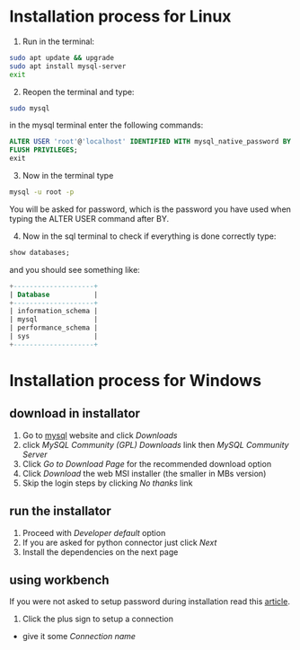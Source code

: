 # Installation process for Linux

1. Run in the terminal:

```bash
sudo apt update && upgrade
sudo apt install mysql-server
exit
```

2. Reopen the terminal and type:

```bash
sudo mysql
```

in the mysql terminal enter the following commands:

```sql
ALTER USER 'root'@'localhost' IDENTIFIED WITH mysql_native_password BY 'password';
FLUSH PRIVILEGES;
exit
```

3. Now in the terminal type

```bash
mysql -u root -p
```

You will be asked for password, which is the password you have used when typing the ALTER USER command after BY.

4. Now in the sql terminal to check if everything is done correctly type:

```sql
show databases;
```

and you should see something like:

```sql
+--------------------+
| Database           |
+--------------------+
| information_schema |
| mysql              |
| performance_schema |
| sys                |
+--------------------+
```

# Installation process for Windows

## download in installator

1. Go to [mysql]('https://www.mysql.com/') website and click _Downloads_
2. click _MySQL Community (GPL) Downloads_ link then _MySQL Community Server_
3. Click _Go to Download Page_ for the recommended download option
4. Click _Download_ the web MSI installer (the smaller in MBs version)
5. Skip the login steps by clicking _No thanks_ link

## run the installator

1. Proceed with _Developer default_ option
2. If you are asked for python connector just click _Next_
3. Install the dependencies on the next page

## using workbench

If you were not asked to setup password during installation read this [article]('https://phoenixnap.com/kb/how-to-reset-mysql-root-password-windows-linux').

1. Click the plus sign to setup a connection

- give it some _Connection name_
